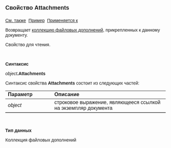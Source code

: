 ﻿<html>
<head>
<title>Документ\Attachments</title>
</head>

<body>

<p><strong><font size="4" face="Arial">Свойство Attachments<br>
<br>
</font></strong><font face="Arial"><a href="ReadOnlyAttachments.html">
См. также</a>&nbsp;
<u>Пример</u>&nbsp; <a href="../Asdoc.html">Применяется к</a></font></p>

<p class="label"><font face="Arial">Возвращает <a href="../AsAttachmentCollection.html"> 
коллекцию файловых дополнений</a>, прикрепленных к данному документу.</font></p>

<p class="label"><font face="Arial">Свойство для чтения.</font></p>

<p class="label">&nbsp;</p>

<p class="label"><b><font face="Arial">Синтаксис</font></b></p>

<p><font face="Arial"><em>object</em><strong>.Attachments</strong></font></p>

<p><font face="Arial">Синтаксис свойства <strong>Attachments</strong>
состоит из следующих частей:</font></p>

<table border="1" cellPadding="5" cols="2" frame="below" rules="rows">
<TBODY>
  <tr vAlign="top">
    <td class="label" width="29%"><font face="Arial"><b>Параметр</b></font></td>
    <td class="label" width="71%"><font face="Arial"><strong>Описание</strong></font></td>
  </tr>
  <tr>
    <td width="29%"><em><font face="Arial">object</font></em></td>
    <td width="71%"><font face="Arial">строковое выражение, являющееся 
	ссылкой на экземпляр документа</font></td>
  </tr>
</TBODY>
</table>

<p class="label">&nbsp;</p>

<p class="label"><font face="Arial"><b>Тип данных</b></font></p>

<p class="label"><font face="Arial">Коллекция файловых дополнений</font></p>
</body>
</html>
